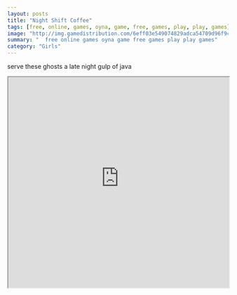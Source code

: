 ```yaml
---
layout: posts
title: "Night Shift Coffee"
tags: [free, online, games, oyna, game, free, games, play, play, games]
image: "http://img.gamedistribution.com/6eff03e549074829adca54709d96f9c4.jpg"
summary: "  free online games oyna game free games play play games"
category: "Girls"
---
```


serve these ghosts a late night gulp of java

<iframe width="100%" height="480px;" src="http://flash.gamedistribution.com?game=6eff03e549074829adca54709d96f9c4"></iframe>